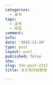 ```yaml
---
categories:
  - 读书
tags:
  - 读书
  - 闲话
comment: 
info: 
date: '2015-11-24'
type: post
layout: post
published: false
sha: 
slug: the-post-2311
title: 关于写作的梦想

---
```

